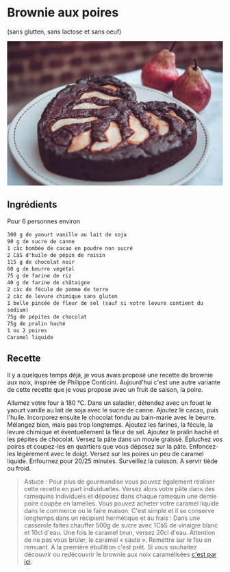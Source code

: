 # Brownie aux poires
(sans glutten, sans lactose et sans oeuf)  

![](../img/Brownie-aux-poires.jpg)

## Ingrédients
Pour 6 personnes environ

    300 g de yaourt vanille au lait de soja
    90 g de sucre de canne
    1 càc bombée de cacao en poudre non sucré
    2 CàS d'huile de pépin de raisin
    115 g de chocolat noir
    60 g de beurre végétal
    75 g de farine de riz
    40 g de farine de châtaigne
    2 càc de fécule de pomme de terre
    2 càc de levure chimique sans gluten
    1 belle pincée de fleur de sel (sauf si votre levure contient du sodium)
    75g de pépites de chocolat
    75g de pralin haché
    1 ou 2 poires
    Caramel liquide

## Recette
Il y a quelques temps déjà, je vous avais proposé une recette de brownie aux noix, inspirée de Philippe Conticini. Aujourd'hui c'est une autre variante de cette recette que je vous propose avec un fruit de saison, la poire.

Allumez votre four à 180 °C.
Dans un saladier, détendez avec un fouet le yaourt vanille au lait de soja avec le sucre de canne. Ajoutez le cacao, puis l'huile. Incorporez ensuite le chocolat fondu au bain-marie avec le beurre. Mélangez bien, mais pas trop longtemps. Ajoutez les farines, la fécule, la levure chimique et éventuellement la fleur de sel. Ajoutez le pralin haché et les pépites de chocolat.
Versez la pâte dans un moule graissé. Épluchez vos poires et coupez-les en quartiers que vous déposez sur la pâte. Enfoncez-les légèrement avec le doigt. Versez sur les poires un peu de caramel liquide. Enfournez pour 20/25 minutes. Surveillez la cuisson. A servir tiède ou froid.

> Astuce : Pour plus de gourmandise vous pouvez également réaliser cette recette en part individuelles. Versez alors votre pâte dans des ramequins individuels et déposez dans chaque ramequin une demie poire coupée en lamelles. Vous pouvez acheter votre caramel liquide dans le commerce ou le faire maison. C'est simple et il se conserve longtemps dans un récipient hermétique et au frais : Dans une casserole faites chauffer 500g de sucre avec 1CàS de vinaigre blanc et 10cl d'eau. Une fois le caramel brun, versez 20cl d'eau. Attention de ne pas vous brûler, le caramel « saute ». Remettre sur le feu en remuant. A la première ébullition c'est prêt. Si vous souhaitez découvrir ou redécouvrir le brownie aux noix caramélisées [c'est par ici](./Brownie-aux-noix-caramelisees.md).
